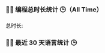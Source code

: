 ### 🧑‍💻 编程总时长统计 🕒（All Time）
总时长: <!--START_SECTION:waka_total--><!--END_SECTION:waka_total-->

### 🧑‍💻 最近 30 天语言统计 🕒
<!--START_SECTION:waka_last_30_days_languages--><!--END_SECTION:waka_last_30_days_languages-->
